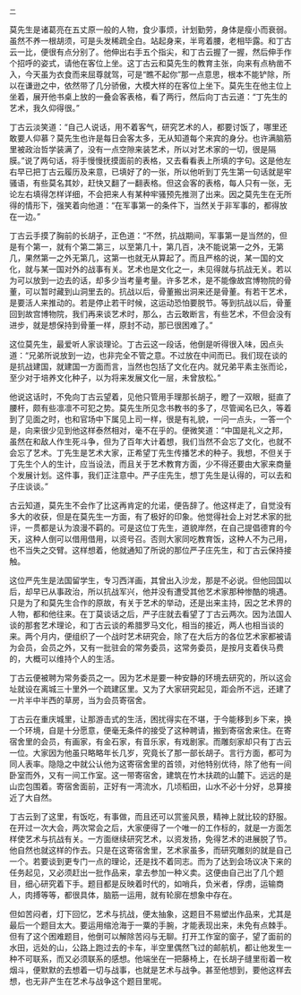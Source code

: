     二 

   莫先生是诸葛亮在五丈原一般的人物，食少事烦，计划勤劳，身体是瘦小而衰弱。虽然不养一根胡须，可是头发稀疏全白。站起身来，半弯着腰，老相毕露。和丁古云一比，便很有点分别了。他伸出右手五个指尖，和丁古云握了一握，然后伸手作个招呼的姿式，请他在客位上坐。这丁古云和莫先生的教育主张，向来有点枘凿不入，今天虽为衣食而来屈尊就驾，可是“瞧不起你”那一点意思，根本不能铲除，所以在谦逊之中，依然带了几分骄傲，大模大样的在客位上坐下。莫先生在他主位上坐着，展开他书桌上放的一叠会客表格，看了两行，然后向丁古云道：“丁先生的艺术，我久仰得很。”

   丁古云淡笑道：“自己人说话，用不着客气，研究艺术的人，都要讨饭了，哪里还敢要人仰慕？莫先生也许是每日会客太多，无从知道每个来宾的身分。也许满脑筋里被政治哲学装满了，没有一点空隙来装艺术，所以对艺术家的一切，很是隔膜。”说了两句话，将手慢慢抚摸面前的表格，又去看看表上所填的字句。这是他左右早已把丁古云履历及来意，已填好了的一张，所以他听到丁先生第一句话就是牢骚语，有些莫名其妙，赶快又翻了一翻表格。但这会客的表格，每人只有一张，无论左右填得怎样详细，不会把来人有某种牢骚预先推测了出来。因之莫先生在无所得的情形下，强笑着向他道：“在军事第一的条件下，当然关于非军事的，都得放在一边。”

   丁古云手摸了胸前的长胡子，正色道：“不然，抗战期间，军事第一是当然的，但是有个第一，就有个第二第三，以至第几十，第几百，决不能说第一之外，无第几，果然第一之外无第几，这第一也就无从算起了。而且严格的说，某一国的文化，就与某一国对外的战事有关。艺术也是文化之一，未见得就与抗战无关。若以为可以放到一边去的话，却多少当考量考量。许多艺术，是不能像故宫博物院的骨董，可以暂时藏到山洞里去的。抗战以后，骨董搬出洞来还是骨董。有若干艺术，是要活人来推动的。若是停止若干时候，这运动恐怕要脱节。等到抗战以后，骨董回到故宫博物院，我们再来谈艺术时，那么，古云敢断言，有些艺术，不但会没有进步，就是想保持到骨董一样，原封不动，那已很困难了。”

   这位莫先生，最爱听人家谈理论。丁古云这一段话，他倒是听得很入味，因点头道：“兄弟所说放到一边，也非完全不管之意。不过放在中间而已。我们现在谈的是抗战建国，就建国一方面而言，当然也包括了文化在内。就兄弟平素主张而论，至少对于培养文化种子，以为将来发展文化一层，未曾放松。”

   他说这话时，不免向丁古云望着，见他只管用手理那长胡子，瞪了一双眼，挺直了腰杆，颇有些凛凛不可犯之势。莫先生所见念书教书的多了，尽管闻名已久，等着到了见面之时，也和官场中下属见上司一样，很是有礼貌，一问一点头，一答一个是，向来很少见到他这样泰然相对，毫不在乎的。便微笑道：“中国是礼义之邦，虽然在和敌人作生死斗争，但为了百年大计着想，我们当然不会忘了文化，也就不会忘了艺术。丁先生是艺术大家，正希望丁先生传播艺术的种子。我想，不但关于丁先生个人的生计，应当设法，而且关于艺术教育方面，少不得还要由大家来商量个发展计划。这件事，我们正注意中。严子庄先生，想丁先生是认得的，可以去和子庄谈谈。”

   古云知道，莫先生不会作了比这再肯定的允诺，便告辞了。他这样走了，自觉没有多大的收获，但是在莫先生一方面，有了极好的印象。他觉得社会上对艺术家的批评，一贯都是认为浪漫不羁的。可是这位丁先生，道貌岸然，在自己提倡德育的今天，这种人倒可以借用借用，以资号召。否则大家同吃教育饭，这种人不为己用，也不当失之交臂。这样想着，他就通知了所说的那位严子庄先生，和丁古云保持接触。

   这位严先生是法国留学生，专习西洋画，其曾出入沙龙，那是不必说。但他回国以后，却早已从事政治，所以抗战军兴，他并没有遭受其他艺术家那种惨酷的境遇。只是为了和莫先生合作的原故，有关于艺术的举动，还是出来主持，因之艺术界的人物，都和他往来。在丁莫谈话之后，严子庄就去看望了丁古云两次。因为法国人谈的那套艺术理论，和丁古云谈的希腊罗马文化，相当的接近，两人也相当谈的来。两个月内，便组织了一个战时艺术研究会，除了在大后方的各位艺术家都被请为会员，会员之外，又有一批驻会的常务委员，这常务委员，是按月支着伕马费的，大概可以维持个人的生活。

   丁古云便被聘为常务委员之一。因为艺术是要一种安静的环境去研究的，所以这会址就设在离城三十里外一个疏建区里。又为了大家研究起见，距会所不远，还建了一片半中半西的草房，当为会员寄宿舍。

   丁古云在重庆城里，让那游击式的生活，困扰得实在不堪，于今能移到乡下来，换一个环境，自是十分愿意，便毫无条件的接受了这种聘请，搬到寄宿舍来住。在寄宿舍里的会员，有画家，有金石家，有音乐家，有戏剧家。而雕刻家却只有丁古云一位。大家因为他虽只略略年长几岁，究竟长了那一部长胡子。言行方面，都可为同人表率。隐隐之中就公认他为这寄宿舍里的首领，对他特别优待，除了他有一间卧室而外，又有一间工作室。这一带寄宿舍，建筑在竹木扶疏的山麓下。远远的是山峦包围着。寄宿舍面前，正好有一湾流水，几顷稻田，山水不必十分好，总算接近了大自然。

   丁古云到了这里，有饭吃，有事做，而且还可以赏鉴风景，精神上就比较的舒服。在开过一次大会，两次常会之后，大家便得了一个唯一的工作标的，就是一方面怎样使艺术与抗战有关。一方面继续研究艺术，以资发扬，免得艺术的进展脱了节。他自然也就这样的作去。只是在这寄宿舍里，艺术家虽多，而研究雕刻的就是自己一个。若要谈到更专门一点的理论，还是找不着同志。而为了达到会场议决下来的任务起见，又必须赶出一批作品来，拿去参加一种义卖。这便由自己出了几个题目，细心研究着下手。题目都是反映着时代的，如哨兵，负米者，俘虏，运输商人，肉搏等等，都很具体，脑筋一运用，就有轮廓在想象中存在。

   但如苦闷者，灯下回忆，艺术与抗战，便太抽象，这题目不易塑出作品来，尤其是最后一个题目太大。要运用缩沧海于一粟的手腕，才能表现出来，未免有点棘手。但有了这个困难题目，他倒可以解除苦闷与无聊。打开工作室的窗子，望了面前的水田，远处的山，公路上跑过去的卡车，半空里偶然飞过的邮航机，都让他发生一种不可联系，而又必须联系的感想。他端坐在一把藤椅上，在长胡子缝里衔着一枚烟斗，便默默的去想着一切与战事，也就是艺术与战争。甚至他想到，要他这样去想，也无非产生在艺术与战争这个题目里呢。

